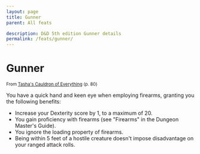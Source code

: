 ```yaml
---
layout: page
title: Gunner
parent: All feats

description: D&D 5th edition Gunner details
permalink: /feats/gunner/
---
```


# Gunner

<small>From <a target="_blank" href="https://dnd.wizards.com/products/tabletop-games/rpg-products/tashas-cauldron-everything">Tasha's Cauldron of Everything</a> (p. 80)</small>


You have a quick hand and keen eye when employing firearms, granting you the following benefits:
- Increase your Dexterity score by 1, to a maximum of 20.
- You gain proficiency with firearms (see "Firearms" in the Dungeon Master's Guide).
- You ignore the loading property of firearms.
- Being within 5 feet of a hostile creature doesn't impose disadvantage on your ranged attack rolls.